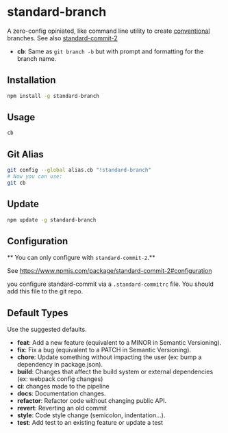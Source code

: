 # standard-branch

A zero-config opiniated, like command line utility to create [conventional](https://conventionalcommits.org/) branches.
See also [standard-commit-2](https://www.npmjs.com/package/standard-commit-2)

- **cb**: Same as `git branch -b` but with prompt and formatting for the branch name.

## Installation
```bash
npm install -g standard-branch
```
## Usage
```bash
cb
```
## Git Alias
```bash
git config --global alias.cb "!standard-branch"
# Now you can use:
git cb
```
## Update

```bash
npm update -g standard-branch
```

## Configuration
** You can only configure with `standard-commit-2`.**
 
 See https://www.npmjs.com/package/standard-commit-2#configuration
 
you  configure standard-commit via a `.standard-commitrc` file. You should add this file to the git repo.
## Default Types
Use the suggested defaults.
* **feat**: Add a new feature (equivalent to a MINOR in Semantic Versioning).
* **fix**: Fix a bug (equivalent to a PATCH in Semantic Versioning).
* **chore**: Update something without impacting the user (ex: bump a dependency in package.json).
* **build**: Changes that affect the build system or external dependencies (ex: webpack config changes)
* **ci**: changes made to the pipeline
* **docs**: Documentation changes.
* **refactor**: Refactor code without changing public API.
* **revert**: Reverting an old commit
* **style**: Code style change (semicolon, indentation...).
* **test**: Add test to an existing feature or update a test

